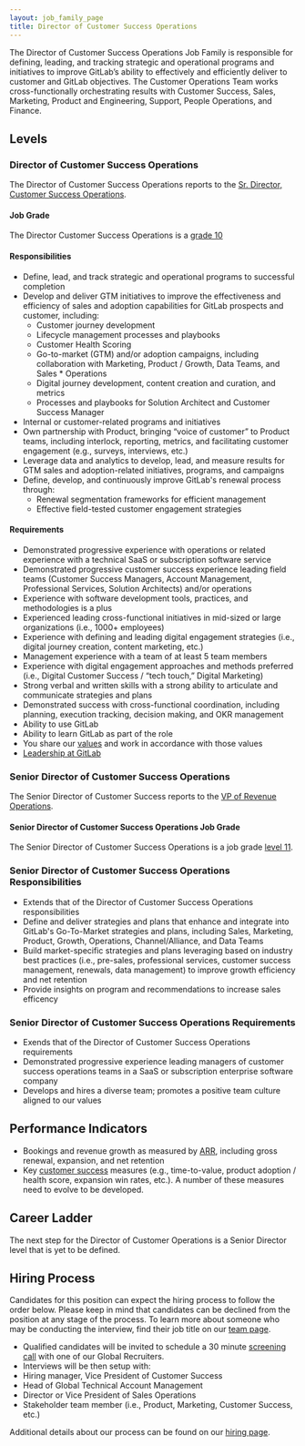```yaml
---
layout: job_family_page
title: Director of Customer Success Operations
---
```


The Director of Customer Success Operations Job Family is responsible for defining, leading, and tracking strategic and operational programs and initiatives to improve GitLab’s ability to effectively and efficiently deliver to customer and GitLab objectives. The Customer Operations Team works cross-functionally orchestrating results with Customer Success, Sales, Marketing, Product and Engineering, Support, People Operations, and Finance.  

## Levels

### Director of Customer Success Operations

The Director of Customer Success Operations reports to the [Sr. Director, Customer Success Operations](https://about.gitlab.com/job-families/sales/director-customer-operations).

#### Job Grade

The Director Customer Success Operations is a [grade 10](/handbook/total-rewards/compensation/compensation-calculator/#gitlab-job-grades)

#### Responsibilities

- Define, lead, and track strategic and operational programs to successful completion
- Develop and deliver GTM initiatives to improve the effectiveness and efficiency of sales and adoption capabilities for GitLab prospects and customer, including:
  - Customer journey development
  - Lifecycle management processes and playbooks
  - Customer Health Scoring
  - Go-to-market (GTM) and/or adoption campaigns, including collaboration with Marketing, Product / Growth, Data Teams, and Sales * Operations
  - Digital journey development, content creation and curation, and metrics
  - Processes and playbooks for Solution Architect and Customer Success Manager
- Internal or customer-related programs and initiatives
- Own partnership with Product, bringing “voice of customer” to Product teams, including interlock, reporting, metrics, and facilitating customer engagement (e.g., surveys, interviews, etc.)
- Leverage data and analytics to develop, lead, and measure results for GTM sales and adoption-related initiatives, programs, and campaigns
- Define, develop, and continuously improve GitLab's renewal process through:
   - Renewal segmentation frameworks for efficient management
   - Effective field-tested customer engagement strategies

#### Requirements

- Demonstrated progressive experience with operations or related experience with a technical SaaS or subscription software service
- Demonstrated progressive customer success experience leading field teams (Customer Success Managers, Account Management, Professional Services, Solution Architects) and/or operations
- Experience with software development tools, practices, and methodologies is a plus
- Experienced leading cross-functional initiatives in mid-sized or large organizations (i.e., 1000+ employees)
- Experience with defining and leading digital engagement strategies (i.e., digital journey creation, content marketing, etc.)
- Management experience with a team of at least 5 team members
- Experience with digital engagement approaches and methods preferred (i.e., Digital Customer Success / “tech touch,” Digital Marketing)
- Strong verbal and written skills with a strong ability to articulate and communicate strategies and plans
- Demonstrated success with cross-functional coordination, including planning, execution tracking, decision making, and OKR management
- Ability to use GitLab
- Ability to learn GitLab as part of the role
- You share our [values](/handbook/values/) and work in accordance with those values
- [Leadership at GitLab](https://about.gitlab.com/company/team/structure/#director-group)


### Senior Director of Customer Success Operations

The Senior Director of Customer Success reports to the [VP of Revenue Operations](https://about.gitlab.com/job-families/sales/vp-revenue-operations/).

#### Senior Director of Customer Success Operations Job Grade

The Senior Director of Customer Success Operations is a job grade [level 11](/handbook/total-rewards/compensation/compensation-calculator/#gitlab-job-grades).

### Senior Director of Customer Success Operations Responsibilities

- Extends that of the Director of Customer Success Operations responsibilities
- Define and deliver strategies and plans that enhance and integrate into GitLab's Go-To-Market strategies and plans, including Sales, Marketing, Product, Growth, Operations, Channel/Alliance, and Data Teams
- Build market-specific strategies and plans leveraging based on industry best practices (i.e., pre-sales, professional services, customer success management, renewals, data management) to improve growth efficiency and net retention
- Provide insights on program and recommendations to increase sales efficency

### Senior Director of Customer Success Operations Requirements

- Exends that of the Director of Customer Success Operations requirements
- Demonstrated progressive experience leading managers of customer success operations teams in a SaaS or subscription enterprise software company
- Develops and hires a diverse team; promotes a positive team culture aligned to our values

## Performance Indicators

- Bookings and revenue growth as measured by [ARR](/handbook/sales/sales-term-glossary/arr-in-practice/), including gross renewal, expansion, and net retention
- Key [customer success](/handbook/customer-success/vision/#measurement-and-kpis) measures (e.g., time-to-value, product adoption / health score, expansion win rates, etc.). A number of these measures need to evolve to be developed.

## Career Ladder

The next step for the Director of Customer Operations is a Senior Director level that is yet to be defined.

## Hiring Process

Candidates for this position can expect the hiring process to follow the order below. Please keep in mind that candidates can be declined from the position at any stage of the process. To learn more about someone who may be conducting the interview, find their job title on our [team page](https://about.gitlab.com/company/team/).

- Qualified candidates will be invited to schedule a 30 minute [screening call](/handbook/hiring/interviewing/#screening-call) with one of our Global Recruiters.
- Interviews will be then setup with:
- Hiring manager, Vice President of Customer Success
- Head of Global Technical Account Management
- Director or Vice President of Sales Operations
- Stakeholder team member (i.e., Product, Marketing, Customer Success, etc.)

Additional details about our process can be found on our [hiring page](/handbook/hiring/).
